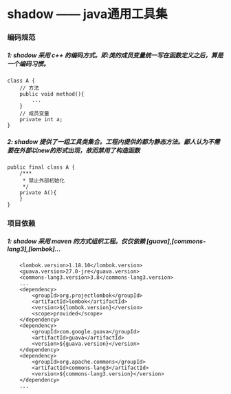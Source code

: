 # shadow —— java通用工具集  
### 编码规范  
##### 1: shadow 采用 c++ 的编码方式。即:类的成员变量统一写在函数定义之后，算是一个编码习惯。
```
class A {
    // 方法
    public void method(){
        ...
    }
    // 成员变量
    private int a;
}
```
##### 2: shadow 提供了一组工具类集合。工程内提供的都为静态方法。鄙人认为不需要在外部以new的形式出现，故而禁用了构造函数  
```
public final class A {
    /***
     * 禁止外部初始化
     */
    private A(){
    }
}
```
### 项目依赖  
##### 1: shadow 采用 maven 的方式组织工程。仅仅依赖 [guava],[commons-lang3],[lombok]...
```        
    <lombok.version>1.18.10</lombok.version>
    <guava.version>27.0-jre</guava.version>
    <commons-lang3.version>3.8</commons-lang3.version>
    ...
    <dependency>
        <groupId>org.projectlombok</groupId>
        <artifactId>lombok</artifactId>
        <version>${lombok.version}</version>
        <scope>provided</scope>
    </dependency>
    <dependency>
        <groupId>com.google.guava</groupId>
        <artifactId>guava</artifactId>
        <version>${guava.version}</version>
    </dependency>
    <dependency>
        <groupId>org.apache.commons</groupId>
        <artifactId>commons-lang3</artifactId>
        <version>${commons-lang3.version}</version>
    </dependency>
    ...
```
